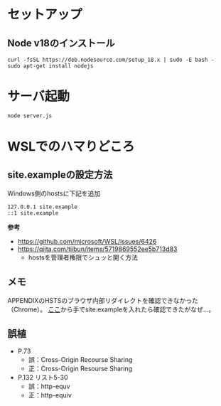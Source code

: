 # セットアップ
## Node v18のインストール

```
curl -fsSL https://deb.nodesource.com/setup_18.x | sudo -E bash -
sudo apt-get install nodejs
```

# サーバ起動

```sh
node server.js
```

# WSLでのハマりどころ
## site.exampleの設定方法
Windows側のhostsに下記を追加

```
127.0.0.1 site.example
::1 site.example
```

**参考**
- https://github.com/microsoft/WSL/issues/6426
- https://qiita.com/tiibun/items/5719869552ee5b713d83
  - hostsを管理者権限でシュッと開く方法

## メモ
APPENDIXのHSTSのブラウザ内部リダイレクトを確認できなかった（Chrome）。
[ここ](chrome://net-internals/#hsts)から手でsite.exampleを入れたら確認できたがなぜ...。

## 誤植
- P.73
    - 誤：Cross-Origin Recourse Sharing
    - 正：Cross-Origin Resourse Sharing
- P.132 リスト5-30
    - 誤：http-equv
    - 正：http-equiv